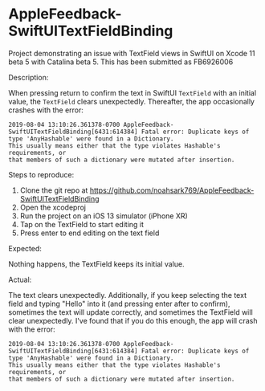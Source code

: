 # AppleFeedback-SwiftUITextFieldBinding
Project demonstrating an issue with TextField views in SwiftUI on Xcode 11 beta 5 with Catalina beta 5. This has been submitted as FB6926006

Description:

When pressing return to confirm the text in SwiftUI `TextField` with an initial value, the `TextField` clears unexpectedly. Thereafter, the app occasionally crashes with the error:

```
2019-08-04 13:10:26.361378-0700 AppleFeedback-SwiftUITextFieldBinding[6431:614384] Fatal error: Duplicate keys of type 'AnyHashable' were found in a Dictionary.
This usually means either that the type violates Hashable's requirements, or
that members of such a dictionary were mutated after insertion.
```

Steps to reproduce:

1. Clone the git repo at https://github.com/noahsark769/AppleFeedback-SwiftUITextFieldBinding
2. Open the xcodeproj
3. Run the project on an iOS 13 simulator (iPhone XR)
4. Tap on the TextField to start editing it
5. Press enter to end editing on the text field

Expected:

Nothing happens, the TextField keeps its initial value.

Actual:

The text clears unexpectedly. Additionally, if you keep selecting the text field and typing "Hello" into it (and pressing enter after to confirm), sometimes the text will update correctly, and sometimes the TextField will clear unexpectedly. I've found that if you do this enough, the app will crash with the error:

```
2019-08-04 13:10:26.361378-0700 AppleFeedback-SwiftUITextFieldBinding[6431:614384] Fatal error: Duplicate keys of type 'AnyHashable' were found in a Dictionary.
This usually means either that the type violates Hashable's requirements, or
that members of such a dictionary were mutated after insertion.
```
